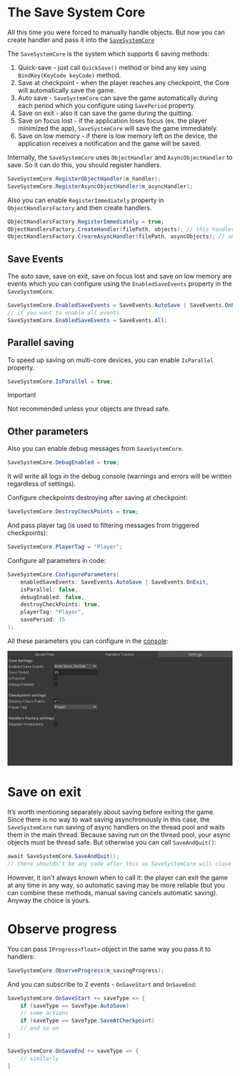 ﻿# The Save System Core

All this time you were forced to manually handle objects.
But now you can create handler and pass it into the 
[`SaveSystemCore`](../../api/SaveSystem.Core.SaveSystemCore.yml)

The `SaveSystemCore` is the system which supports 6 saving methods:
1. Quick-save - just call `QuickSave()` method or bind any key
using `BindKey(KeyCode keyCode)` method.
2. Save at checkpoint - when the player reaches any checkpoint, 
the Core will automatically save the game.
3. Auto save - `SaveSystemCore` can save the game automatically during
each period which you configure using `SavePeriod` property.
4. Save on exit - also it can save the game during the quitting.
5. Save on focus lost - if the application loses focus 
(ex. the player minimized the app), `SaveSystemCore`
will save the game immediately.
6. Save on low memory - if there is low memory left on the device,
the application receives a notification and the game will be saved.

Internally, the `SaveSystemCore` uses `ObjectHandler` and `AsyncObjectHandler`
to save. So it can do this, you should register handlers.

```csharp
SaveSystemCore.RegisterObjectHandler(m_handler);
SaveSystemCore.RegisterAsyncObjectHandler(m_asyncHandler);
```

Also you can enable `RegisterImmediately` property in
`ObjectHandlersFactory` and then create handlers.

```csharp
ObjectHandlersFactory.RegisterImmediately = true;
ObjectHandlersFactory.CreateHandler(filePath, objects); // this handler will be registered automatically
ObjectHandlersFactory.CreareAsyncHandler(filePath, asyncObjects); // and this
```

## Save Events

The auto save, save on exit, save on focus lost and save on low memory
are events which you can configure using the `EnabledSaveEvents` property
in the `SaveSystemCore`.

```csharp
SaveSystemCore.EnabledSaveEvents = SaveEvents.AutoSave | SaveEvents.OnExit;
// if you want to enable all events
SaveSystemCore.EnabledSaveEvents = SaveEvents.All;
```

## Parallel saving

To speed up saving on multi-core devices, 
you can enable `IsParallel` property.

```csharp
SaveSystemCore.IsParallel = true;
```

> [!IMPORTANT]
> Not recommended unless your objects are thread safe.

## Other parameters

Also you can enable debug messages from `SaveSystemCore`.

```csharp
SaveSystemCore.DebugEnabled = true;
```

It will write all logs in the debug console (warnings
and errors will be written regardless of settings).

Configure checkpoints destroying after saving at checkpoint:

```csharp
SaveSystemCore.DestroyCheckPoints = true;
```

And pass player tag (is used to filtering messages 
from triggered checkpoints):
```csharp
SaveSystemCore.PlayerTag = "Player";
```

Configure all parameters in code:

```csharp
SaveSystemCore.ConfigureParameters(
    enabledSaveEvents: SaveEvents.AutoSave | SaveEvents.OnExit,
    isParallel: false,
    debugEnabled: false,
    destroyCheckPoints: true,
    playerTag: "Player",
    savePeriod: 15
);
```

All these parameters you can configure in the [console](in-editor.md):

![](../../images/Screenshot_9.png)

# Save on exit

It’s worth mentioning separately about saving before exiting the game.
Since there is no way to wait saving asynchronously in this case,
the `SaveSystemCore` run saving of async handlers on the thread pool
and waits them in the main thread. Because saving run on the thread
pool, your async objects must be thread safe. But otherwise
you can call `SaveAndQuit()`:

```csharp
await SaveSystemCore.SaveAndQuit();
// there shouldn't be any code after this as SaveSystemCore will close the application
```

However, it isn't always known when to call it: the player can 
exit the game at any time in any way, so automatic saving
may be more reliable (but you can combine these methods, manual saving
cancels automatic saving). Anyway the choice is yours.

# Observe progress

You can pass `IProgress<float>` object in the same way you pass it to
handlers:

```csharp
SaveSystemCore.ObserveProgress(m_savingProgress);
```

And you can subscribe to 2 events - `OnSaveStart` and `OnSaveEnd`:

```csharp
SaveSystemCore.OnSaveStart += saveType => {
    if (saveType == SaveType.AutoSave)
    // some actions
    if (saveType == SaveType.SaveAtCheckpoint)
    // and so on
}

SaveSystemCore.OnSaveEnd += saveType => {
    // similarly
}
```